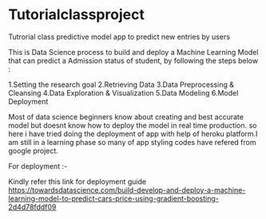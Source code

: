 # Tutorialclassproject
Tutrorial class predictive model app to predict new entries by users


This is Data Science process to build and deploy a Machine Learning Model that can predict a Admission status of student, by following the steps below :

1.Setting the research goal
2.Retrieving Data
3.Data Preprocessing & Cleansing
4.Data Exploration & Visualization
5.Data Modeling
6.Model Deployment

Most of data science beginners know about creating and best accurate model but doesnt know how to deploy the model in real time production.
so here i have tried doing the deployment of app with help of heroku platform.I am still in a learning phase so many of app styling codes have refered from google project.

For deployment :-

Kindly refer this link for deployment guide
https://towardsdatascience.com/build-develop-and-deploy-a-machine-learning-model-to-predict-cars-price-using-gradient-boosting-2d4d78fddf09
